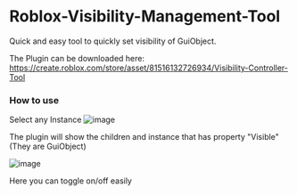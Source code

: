 # Roblox-Visibility-Management-Tool
Quick and easy tool to quickly set visibility of GuiObject. 

The Plugin can be downloaded here:
https://create.roblox.com/store/asset/81516132726934/Visibility-Controller-Tool


### How to use

Select any Instance
![image](https://github.com/user-attachments/assets/3afb20e9-0f8b-42ad-8444-9bcc89dc226b)


The plugin will show the children and instance that has property "Visible" (They are GuiObject)

![image](https://github.com/user-attachments/assets/49a4a014-f052-4715-a191-b4565e4f9f55)

Here you can toggle on/off easily

